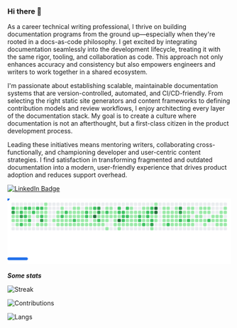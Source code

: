 ### Hi there 👋

<!--
**jeff-matthews/jeff-matthews** is a ✨ _special_ ✨ repository because its `README.md` (this file) appears on your GitHub profile.
-->

As a career technical writing professional, I thrive on building documentation programs from the ground up—especially when they're rooted in a docs-as-code philosophy. I get excited by integrating documentation seamlessly into the development lifecycle, treating it with the same rigor, tooling, and collaboration as code. This approach not only enhances accuracy and consistency but also empowers engineers and writers to work together in a shared ecosystem.

I'm passionate about establishing scalable, maintainable documentation systems that are version-controlled, automated, and CI/CD-friendly. From selecting the right static site generators and content frameworks to defining contribution models and review workflows, I enjoy architecting every layer of the documentation stack. My goal is to create a culture where documentation is not an afterthought, but a first-class citizen in the product development process.

Leading these initiatives means mentoring writers, collaborating cross-functionally, and championing developer and user-centric content strategies. I find satisfaction in transforming fragmented and outdated documentation into a modern, user-friendly experience that drives product adoption and reduces support overhead.

[![LinkedIn Badge](https://img.shields.io/badge/LinkedIn-Profile-informational?style=flat&logo=linkedin&logoColor=white&color=0D76A8)](https://www.linkedin.com/in/jeff-matthews-docs/)

<picture>
  <source
    media="(prefers-color-scheme: dark)"
    srcset="images/breakout-dark.svg"
  />
  <source
    media="(prefers-color-scheme: light)"
    srcset="images/breakout-light.svg"
  />
  <img alt="Breakout Game" src="images/breakout-light.svg" />
</picture>

***Some stats***

![Streak](https://github-readme-streak-stats.herokuapp.com/?user=jeff-matthews&theme=default&hide_border=true)

![Contributions](https://github-readme-stats.vercel.app/api?username=jeff-matthews&theme=default&show_icons=true&hide_border=true&count_private=true&include_all_commits=true)

![Langs](https://github-readme-stats.vercel.app/api/top-langs/?username=jeff-matthews&theme=default&langs_count=10&show_icons=true&hide_border=true&)
